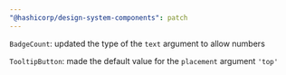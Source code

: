 ```yaml
---
"@hashicorp/design-system-components": patch
---
```


`BadgeCount`: updated the type of the `text` argument to allow numbers

`TooltipButton`: made the default value for the `placement` argument `'top'`
